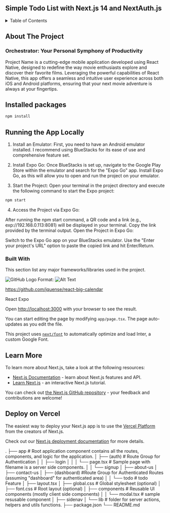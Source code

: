 ## Simple Todo List with Next.js 14 and NextAuth.js

<a name="readme-top"></a>

<!-- TABLE OF CONTENTS -->
<details>
  <summary>Table of Contents</summary>
  <ol>
    <li>
      <a href="#about-the-project">About The Project</a>
      <ul>
        <li><a href="#built-with">Built With</a></li>
      </ul>
    </li>

  </ol>
</details>

<!-- ABOUT THE PROJECT -->

## About The Project

### Orchestrator: Your Personal Symphony of Productivity

Project Name is a cutting-edge mobile application developed using React Native, designed to redefine the way movie enthusiasts explore and discover their favorite films. Leveraging the powerful capabilities of React Native, this app offers a seamless and intuitive user experience across both iOS and Android platforms, ensuring that your next movie adventure is always at your fingertips.

## Installed packages

```bash
npm install 
```

## Running the App Locally
1. Install an Emulator: First, you need to have an Android emulator installed. I recommend using BlueStacks for its ease of use and comprehensive feature set.

2. Install Expo Go: Once BlueStacks is set up, navigate to the Google Play Store within the emulator and search for the "Expo Go" app. Install Expo Go, as this will allow you to open and run the project on your emulator.

3. Start the Project: Open your terminal in the project directory and execute the following command to start the Expo project:

```bash
npm start 
```
4. Access the Project via Expo Go:

After running the npm start command, a QR code and a link (e.g., exp://192.168.0.113:8081) will be displayed in your terminal.
Copy the link provided by the terminal output.
Open the Project in Expo Go:

Switch to the Expo Go app on your BlueStacks emulator.
Use the "Enter your project's URL" option to paste the copied link and hit Enter/Return.

### Built With

This section list any major frameworks/libraries used in the project.

![GitHub Logo](https://d1m75rqqgidzqn.cloudfront.net/images/logo.png) Format: ![Alt Text](url) 

https://github.com/jquense/react-big-calendar

React Expo



Open [http://localhost:3000](http://localhost:3000) with your browser to see the result.

You can start editing the page by modifying `app/page.tsx`. The page auto-updates as you edit the file.

This project uses [`next/font`](https://nextjs.org/docs/basic-features/font-optimization) to automatically optimize and load Inter, a custom Google Font.

## Learn More

To learn more about Next.js, take a look at the following resources:

- [Next.js Documentation](https://nextjs.org/docs) - learn about Next.js features and API.
- [Learn Next.js](https://nextjs.org/learn) - an interactive Next.js tutorial.

You can check out [the Next.js GitHub repository](https://github.com/vercel/next.js/) - your feedback and contributions are welcome!

## Deploy on Vercel

The easiest way to deploy your Next.js app is to use the [Vercel Platform](https://vercel.com/new?utm_medium=default-template&filter=next.js&utm_source=create-next-app&utm_campaign=create-next-app-readme) from the creators of Next.js.

Check out our [Next.js deployment documentation](https://nextjs.org/docs/deployment) for more details.

.
├── app # Root application component contains all the routes, components, and logic for the application.
│ ├── (auth) # Route Group for Authentication
│ │ ├── login
│ │ │ └── page.tsx # Sample page with filename is a server side components.
│ │ └── signup
│ ├── about-us
│ ├── contact-us
│ ├── (dashboard) #Route Group for Authenticated Routes (assuming "dashboard" for authenticated area)
│ │ └── todo # todo Feature
│ ├── layout.tsx
│ ├── global.css # Global stylesheet (optional)
│ ├── font.css # Root layout (optional)
│ ├── components # Reusable UI components (mostly client side components)
│ │ └── modal.tsx # sample resusable component
│ ├── sidenav
│ └── lib # folder for server actions, helpers and utils functions.
├── package.json
└── README.md
